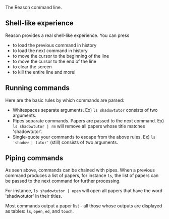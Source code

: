 The Reason command line.

## Shell-like experience

Reason provides a real shell-like experience. You can press
- <Up> to load the previous command in history
- <Down> to load the next command in history
- <Ctrl-a> to move the cursor to the beginning of the line
- <Ctrl-e> to move the cursor to the end of the line
- <Ctrl-l> to clear the screen
- <Ctrl-u> to kill the entire line
and more!

## Running commands

Here are the basic rules by which commands are parsed:
- Whitespaces separate arguments.
  Ex) `ls shadowtutor` consists of two arguments.
- Pipes separate commands. Papers are passed to the next command.
  Ex) `ls shadowtutor | rm` will remove all papers whose title
  matches 'shadowtutor'.
- Single-quote your commands to escape from the above rules.
  Ex) `ls 'shadow | tutor'` (still) consists of two arguments.

## Piping commands

As seen above, commands can be chained with pipes. When a
previous command produces a list of papers, for instance `ls`,
the list of papers can be passed to the next command for
further processing.

For instance, `ls shadowtutor | open` will open all papers
that have the word 'shadwotutor' in their titles.

Most commands output a paper list - all those whose outputs
are displayed as tables: `ls`, `open`, `ed`, and `touch`.
